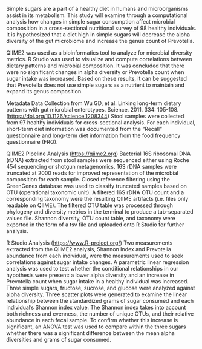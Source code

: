 Simple sugars are a part of a healthy diet in humans and microorganisms assist in its metabolism. This study will examine through a computational analysis how changes in simple sugar consumption affect microbial composition in a cross-sectional nutritional survey of 98 healthy individuals. It is hypothesized that a diet high in simple sugars will decrease the alpha diversity of the gut microbiome and increase the genus count of Prevotella. 

QIIME2 was used as a bioinformatics tool to analyze for microbial diversity metrics. R Studio was used to visualize and compute correlations between dietary patterns and microbial composition. It was concluded that there were no significant changes in alpha diversity or Prevotella count when sugar intake was increased. Based on these results, it can be suggested that Prevotella does not use simple sugars as a nutrient to maintain and expand its genus composition. 


Metadata Data Collection from Wu GD, et al. Linking long-term dietary patterns with gut microbial enterotypes. Science. 2011. 334: 105-108. (https://doi.org/10.1126/science.1208344)
Stool samples were collected from 97 healthy individuals for cross-sectional analysis. For each individual, short-term diet information was documented from the “Recall” questionnaire 
and long-term diet information from the food frequency questionnaire (FRQ).

QIIME2 Pipeline Analysis (https://qiime2.org)
Bacterial 16S ribosomal DNA (rDNA) extracted from stool samples were sequenced either using Roche 454 sequencing or shotgun metagenomics.
16S rDNA samples were truncated at 2000 reads for improved representation of the microbial composition for each sample. 
Closed reference filtering using the GreenGenes database was used to classify truncated samples based on OTU (operational taxonomic unit). 
A filtered 16S rDNA OTU count and a corresponding taxonomy were the resulting QIIME artifacts (i.e. files only readable on QIIME). 
The filtered OTU table was processed through phylogeny and diversity metrics in the terminal to produce a tab-separated values file. 
Shannon diversity, OTU count table, and taxonomy were exported in the form of a tsv file and uploaded onto R Studio for further analysis.

R Studio Analysis (https://www.R-project.org/)
Two measurements extracted from the QIIME2 analysis, Shannon Index and Prevotella abundance from each individual, were the measurements used to seek correlations against sugar intake changes. 
A parametric linear regression analysis was used to test whether the conditional relationships in our hypothesis were present: a lower alpha diversity and an increase in Prevotella count when sugar intake in a healthy individual was increased. 
Three simple sugars, fructose, sucrose, and glucose were analyzed against alpha diversity. 
Three scatter plots were generated to examine the linear relationship between the standardized grams of sugar consumed and each individual’s Shannon index value. 
The Shannon index takes into account both richness and evenness, the number of unique OTUs, and their relative abundance in each fecal sample. 
To confirm whether this increase is significant, an ANOVA test was used to compare within the three sugars whether there was a significant difference between the mean alpha diversities and grams of sugar consumed.


